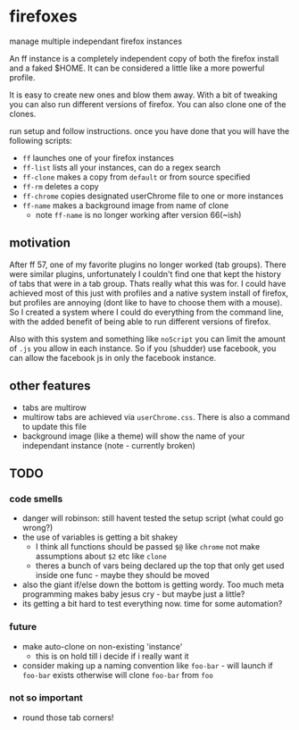 # firefoxes
manage multiple independant firefox instances

An ff instance is a  completely independent copy of both the firefox install and a faked $HOME.
It can be considered a little like a more powerful profile.

It is easy to create new ones and blow them away. With a bit of tweaking
you can also run different versions of firefox. You can also clone one of
the clones.

run setup and follow instructions. once you have done that you
will have the following scripts:
- `ff`        launches one of your firefox instances
- `ff-list`   lists all your instances, can do a regex search
- `ff-clone`  makes a copy from `default` or from source specified
- `ff-rm`     deletes a copy
- `ff-chrome` copies designated userChrome file to one or more instances
- `ff-name`   makes a background image from name of clone
  - note `ff-name` is no longer working after version 66(~ish)

## motivation
After ff 57, one of my favorite plugins no longer worked (tab groups). There were similar
plugins, unfortunately I couldn't find one that kept the history of tabs that were in a tab group.
Thats really what this was for. I could have achieved most of this just with profiles and a native
system install of firefox, but profiles are annoying (dont like to have to choose them with a mouse).
So I created a system where I could do everything from the command line, with the added benefit of
being able to run different versions of firefox.

Also with this system and something like `noScript` you can limit the amount of `.js` you allow in each instance.
So if you (shudder) use facebook, you can allow the facebook js in only the facebook instance.

## other features
  - tabs are multirow
  - multirow tabs are achieved via `userChrome.css`. There is also a command to update this file
  - background image (like a theme) will show the name of your independant instance (note - currently broken)

## TODO

### code smells
  - danger will robinson: still havent tested the setup script (what could go wrong?)
  - the use of variables is getting a bit shakey
    - I think all functions should be passed `$@` like `chrome` not make assumptions about `$2` etc like `clone`
    - theres a bunch of vars being declared up the top that only get used inside one func - maybe they should be moved
  - also the giant if/else down the bottom is getting wordy. Too much meta programming makes baby jesus cry - but maybe just a little?
  - its getting a bit hard to test everything now. time for some automation?
### future
  - make auto-clone on non-existing 'instance'
    - this is on hold till i decide if i really want it
  - consider making up a naming convention like `foo-bar` - will launch if `foo-bar` exists otherwise
    will clone `foo-bar` from `foo`
### not so important
  - round those tab corners!


